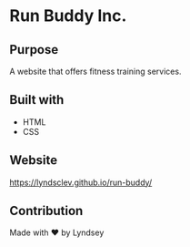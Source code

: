 # Run Buddy Inc.

## Purpose 
A website that offers fitness training services. 

## Built with
* HTML
* CSS

## Website
https://lyndsclev.github.io/run-buddy/

## Contribution
Made with ❤️ by Lyndsey 
